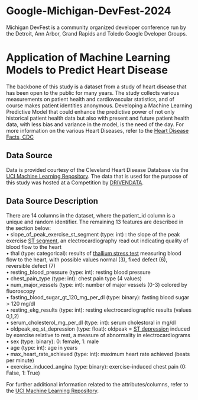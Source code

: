 # Google-Michigan-DevFest-2024
Michigan DevFest is a community organized developer conference run by the Detroit, Ann Arbor, Grand Rapids and Toledo Google Dveloper Groups.

# Application of Machine Learning Models to Predict Heart Disease
The backbone of this study is a dataset from a study of heart disease that has been open to the public for many years. The study collects various measurements on patient health and cardiovascular statistics, and of course makes patient identities anonymous. Developing a Machine Learning Predictive Model that could enhance the predictive power of not only historical patient health data but also with present and future patient health data, with less bias and variance in the model, is the need of the day. For more information on the various Heart Diseases, refer to the [Heart Disease Facts, CDC](https://www.cdc.gov/heartdisease/facts.htm#:~:text=Coronary%20Artery%20Disease,killing%20365%2C914%20people%20in%202017.&text=About%2018.2%20million%20adults%20age,have%20CAD%20(about%206.7%25).&text=About%202%20in%2010%20deaths,less%20than%2065%20years%20old.)

## Data Source
Data is provided courtesy of the Cleveland Heart Disease Database via the [UCI Machine Learning Repository](http://archive.ics.uci.edu/ml/datasets/statlog+(heart)). 
The data that is used for the purpose of this study was hosted at a Competition by [DRIVENDATA](https://www.drivendata.org/competitions/54/machine-learning-with-a-heart/). 

## Data Source Description
There are 14 columns in the dataset, where the patient_id column is a unique and random identifier. The remaining 13 features are described in the section below: <br/>
• slope_of_peak_exercise_st_segment (type: int) : the slope of the peak exercise [ST segment](https://en.wikipedia.org/wiki/ST_segment), an electrocardiography read out indicating quality of blood flow to the heart <br/>
•	thal (type: categorical): results of [thallium stress test](https://www.ucsfbenioffchildrens.org/medical-tests/007201) measuring blood flow to the heart, with possible values normal (3), fixed defect (6), reversible defect (7) <br/>
•	resting_blood_pressure (type: int): resting blood pressure <br/>
•	chest_pain_type (type: int): chest pain type (4 values) <br/>
•	num_major_vessels (type: int): number of major vessels (0-3) colored by fluoroscopy <br/>
•	fasting_blood_sugar_gt_120_mg_per_dl (type: binary): fasting blood sugar > 120 mg/dl <br/>
•	resting_ekg_results (type: int): resting electrocardiographic results (values 0,1,2) <br/>
•	serum_cholesterol_mg_per_dl (type: int): serum cholestoral in mg/dl <br/>
•	oldpeak_eq_st_depression (type: float): oldpeak = [ST depression](https://en.wikipedia.org/wiki/ST_depression) induced by exercise relative to rest, a measure of abnormality in electrocardiograms <br/>
•	sex (type: binary): 0: female, 1: male <br/>
•	age (type: int): age in years <br/>
•	max_heart_rate_achieved (type: int): maximum heart rate achieved (beats per minute) <br/>
•	exercise_induced_angina (type: binary): exercise-induced chest pain (0: False, 1: True) <br/>

For further additional information related to the attributes/columns, refer to the [UCI Machine Learning Repository](http://archive.ics.uci.edu/ml/datasets/statlog+(heart)).
